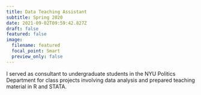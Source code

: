 ```yaml
---
title: Data Teaching Assistant
subtitle: Spring 2020
date: 2021-09-02T09:59:42.827Z
draft: false
featured: false
image:
  filename: featured
  focal_point: Smart
  preview_only: false
---
```

I served as consultant to undergraduate students in the NYU Politics Department for class projects involving data analysis and prepared teaching material in R and STATA.